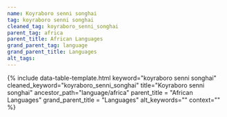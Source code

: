 ```yaml
---
name: Koyraboro senni songhai
tag: koyraboro senni songhai
cleaned_tag: koyraboro_senni_songhai
parent_tag: africa
parent_title: African Languages
grand_parent_tag: language
grand_parent_title: Languages
alt_tags: 
---
```


{% include data-table-template.html 
  keyword="koyraboro senni songhai" 
  cleaned_keyword="koyraboro_senni_songhai" 
  title="Koyraboro senni songhai"
  ancestor_path="language/africa" 
  parent_title = "African Languages"
  grand_parent_title = "Languages"
  alt_keywords=""
  context=""
%}

